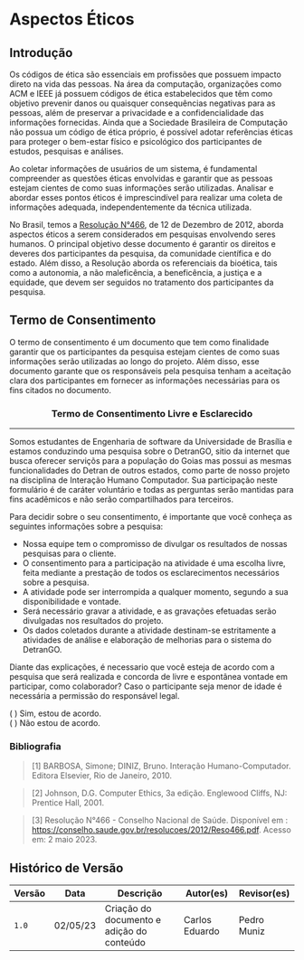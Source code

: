 # Aspectos Éticos

## Introdução

Os códigos de ética são essenciais em profissões que possuem impacto direto na vida das pessoas. Na área da computação, organizações como ACM e IEEE já possuem códigos de ética estabelecidos que têm como objetivo prevenir danos ou quaisquer consequências negativas para as pessoas, além de preservar a privacidade e a confidencialidade das informações fornecidas. Ainda que a Sociedade Brasileira de Computação não possua um código de ética próprio, é possível adotar referências éticas para proteger o bem-estar físico e psicológico dos participantes de estudos, pesquisas e análises.

Ao coletar informações de usuários de um sistema, é fundamental compreender as questões éticas envolvidas e garantir que as pessoas estejam cientes de como suas informações serão utilizadas. Analisar e abordar esses pontos éticos é imprescindível para realizar uma coleta de informações adequada, independentemente da técnica utilizada.

No Brasil, temos a [Resolução N°466](https://conselho.saude.gov.br/resolucoes/2012/Reso466.pdf), de 12 de Dezembro de 2012, aborda aspectos éticos a serem considerados em pesquisas envolvendo seres humanos. O principal objetivo desse documento é garantir os direitos e deveres dos participantes da pesquisa, da comunidade científica e do estado. Além disso, a Resolução aborda os referenciais da bioética, tais como a autonomia, a não maleficência, a beneficência, a justiça e a equidade, que devem ser seguidos no tratamento dos participantes da pesquisa.

## Termo de Consentimento

O termo de consentimento é um documento que tem como finalidade garantir que os participantes da pesquisa estejam cientes de como suas informações serão utilizadas ao longo do projeto. Além disso, esse documento garante que os responsáveis pela pesquisa tenham a aceitação clara dos participantes em fornecer as informações necessárias para os fins citados no documento.

### <center>Termo de Consentimento Livre e Esclarecido</center>

---

Somos estudantes de Engenharia de software da Universidade de Brasília e estamos conduzindo uma pesquisa sobre o DetranGO, sitio da internet que busca oferecer serviçõs para a população do Goias mas possui as mesmas funcionalidades do Detran de outros estados, como parte de nosso projeto na disciplina de Interação Humano Computador. Sua participação neste formulário é de caráter voluntário e todas as perguntas serão mantidas para fins acadêmicos e não serão compartilhados para terceiros.

Para decidir sobre o seu consentimento, é importante que você conheça as seguintes informações sobre a pesquisa:

-   Nossa equipe tem o compromisso de divulgar os resultados de nossas pesquisas para o cliente.
-   O consentimento para a participação na atividade é uma escolha livre, feita mediante a prestação de todos os esclarecimentos necessários sobre a pesquisa.
-   A atividade pode ser interrompida a qualquer momento, segundo a sua disponibilidade e vontade.
-   Será necessário gravar a atividade, e as gravações efetuadas serão divulgadas nos resultados do projeto.
-   Os dados coletados durante a atividade destinam-se estritamente a atividades de análise e elaboração de melhorias para o sistema do DetranGO.

Diante das explicações, é necessario que você esteja de acordo com a pesquisa que será realizada e concorda de livre e espontânea vontade em participar, como colaborador? Caso o participante seja menor de idade é necessária a permissão do responsável legal.

( ) Sim, estou de acordo. </br>
( ) Não estou de acordo.

### Bibliografia

> [1] BARBOSA, Simone; DINIZ, Bruno. Interação Humano-Computador. Editora Elsevier, Rio de Janeiro, 2010.

> [2] Johnson, D.G. Computer Ethics, 3a edição. Englewood Cliffs, NJ: Prentice Hall, 2001.

> [3] Resolução N°466 - Conselho Nacional de Saúde. Disponível em : https://conselho.saude.gov.br/resolucoes/2012/Reso466.pdf. Acesso em: 2 maio 2023.

## Histórico de Versão

| Versão | Data     | Descrição                                 | Autor(es)      | Revisor(es) |
| ------ | -------- | ----------------------------------------- | -------------- | ----------- |
| `1.0`  | 02/05/23 | Criação do documento e adição do conteúdo | Carlos Eduardo | Pedro Muniz |
